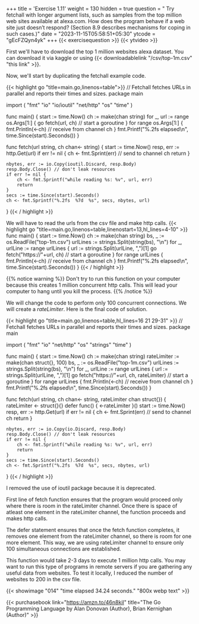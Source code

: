 +++
title = 'Exercise 1.11'
weight = 130
hidden = true
question = " Try fetchall with longer argument lists, such as samples from the top million web sites available at alexa.com. How does the program behave if a web site just doesn’t respond? (Section 8.9 describes mechanisms for coping in such cases.)"
date = "2023-11-15T05:58:51+05:30"
ytcode = "gEcFZQyn4yk"
+++
{{< exercisequestion >}}
{{< ytvideo >}}

First we'll have to download the top 1 million websites alexa dataset. You can download it via kaggle or using {{< downloadablelink "/csv/top-1m.csv" "this link" >}}.

Now, we'll start by duplicating the fetchall example code.

{{< highlight go "title=main.go,linenos=table">}}
// Fetchall fetches URLs in parallel and reports their times and sizes.
package main

import (
    "fmt"
    "io"
    "io/ioutil"
    "net/http"
    "os"
    "time"
)

func main() {
    start := time.Now()
    ch := make(chan string)
    for _, url := range os.Args[1:] {
        go fetch(url, ch) // start a goroutine
    }
    for range os.Args[1:] {
        fmt.Println(<-ch) // receive from channel ch
    }
    fmt.Printf("%.2fs elapsed\n", time.Since(start).Seconds())
}

func fetch(url string, ch chan<- string) {
    start := time.Now()
    resp, err := http.Get(url)
    if err != nil {
        ch <- fmt.Sprint(err) // send to channel ch
        return
    }

    nbytes, err := io.Copy(ioutil.Discard, resp.Body)
    resp.Body.Close() // don't leak resources
    if err != nil {
        ch <- fmt.Sprintf("while reading %s: %v", url, err)
        return
    }
    secs := time.Since(start).Seconds()
    ch <- fmt.Sprintf("%.2fs  %7d  %s", secs, nbytes, url)
}
{{< / highlight >}}

We will have to read the urls from the csv file and make http calls.
{{< highlight go "title=main.go,linenos=table,linenostart=13,hl_lines=4-10" >}}
func main() {
    start := time.Now()
    ch := make(chan string)
    bs, _ := os.ReadFile("top-1m.csv")
    urlLines := strings.Split(string(bs), "\n")
    for _, urlLine := range urlLines {
        url := strings.Split(urlLine, ",")[1]
        go fetch("https://"+url, ch) // start a goroutine
    }
    for range urlLines {
        fmt.Println(<-ch) // receive from channel ch
    }
    fmt.Printf("%.2fs elapsed\n", time.Since(start).Seconds())
}
{{< / highlight >}}

{{% notice warning %}}
Don't try to run this function on your computer because this creates 1 million concurrent http calls. This will lead your computer to hang until you kill the process.
{{% /notice %}}

We will change the code to perform only 100 concurrent connections. We will create a *rateLimiter*. Here is the final code of solution.

{{< highlight go "title=main.go,linenos=table,hl_lines=16 21 29-31" >}}
// Fetchall fetches URLs in parallel and reports their times and sizes.
package main

import (
	"fmt"
	"io"
	"net/http"
	"os"
	"strings"
	"time"
)

func main() {
	start := time.Now()
	ch := make(chan string)
	rateLimiter := make(chan struct{}, 100)
	bs, _ := os.ReadFile("top-1m.csv")
	urlLines := strings.Split(string(bs), "\n")
	for _, urlLine := range urlLines {
		url := strings.Split(urlLine, ",")[1]
		go fetch("https://"+url, ch, rateLimiter) // start a goroutine
	}
	for range urlLines {
		fmt.Println(<-ch) // receive from channel ch
	}
	fmt.Printf("%.2fs elapsed\n", time.Since(start).Seconds())
}

func fetch(url string, ch chan<- string, rateLimiter chan struct{}) {
	rateLimiter <- struct{}{}
	defer func() { <-rateLimiter }()
	start := time.Now()
	resp, err := http.Get(url)
	if err != nil {
		ch <- fmt.Sprint(err) // send to channel ch
		return
	}

	nbytes, err := io.Copy(io.Discard, resp.Body)
	resp.Body.Close() // don't leak resources
	if err != nil {
		ch <- fmt.Sprintf("while reading %s: %v", url, err)
		return
	}
	secs := time.Since(start).Seconds()
	ch <- fmt.Sprintf("%.2fs  %7d  %s", secs, nbytes, url)
}
{{< / highlight >}}

I removed the use of ioutil package because it is deprecated.

First line of fetch function ensures that the program would proceed only where there is room in the rateLimiter channel. Once there is space of atleast one element in the rateLimiter channel, the function proceeds and makes http calls.

The defer statement ensures that once the fetch function completes, it removes one element from the rateLimiter channel, so there is room for one more element. This way, we are using rateLimiter channel to ensure only 100 simultaneous connections are established.

This function would take 2-3 days to execute 1 million http calls. You may want to run this type of programs in remote servers if you are gathering any useful data from websites. To test it locally, I reduced the number of websites to 200 in the csv file.

{{< showimage "014" "time elapsed 34.24 seconds." "800x webp text" >}}

{{< purchasebook link="https://amzn.to/46n8kiI" title="The Go Programming Language by Alan Donovan (Author), Brian Kernighan (Author)" >}}

